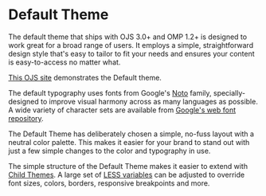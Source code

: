 # Default Theme

The default theme that ships with OJS 3.0+ and OMP 1.2+ is designed to work great for a broad range of users. It employs a simple, straightforward design style that's easy to tailor to fit your needs and ensures your content is easy-to-access no matter what.

[This OJS site](https://demo.publicknowledgeproject.org/ojs3/demo/index.php/demojournal) demonstrates the Default theme.

The default typography uses fonts from Google's [Noto](https://www.google.com/get/noto/) family, specially-designed to improve visual harmony across as many languages as possible. A wide variety of character sets are available from [Google's web font repository](https://fonts.google.com/specimen/Noto+Sans?selection.family=Noto+Sans).

The Default Theme has deliberately chosen a simple, no-fuss layout with a neutral color palette. This makes it easier for your brand to stand out with just a few simple changes to the color and typography in use.

The simple structure of the Default Theme makes it easier to extend with [Child Themes](child-themes.md). A large set of [LESS variables](https://github.com/pkp/ojs/blob/master/plugins/themes/default/styles/variables.less) can be adjusted to override font sizes, colors, borders, responsive breakpoints and more.
